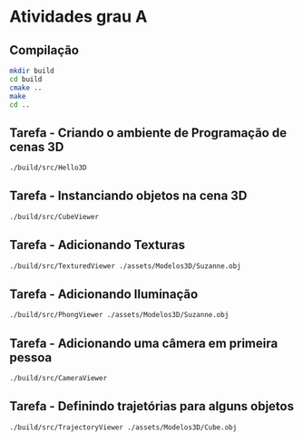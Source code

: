 # Atividades grau A

## Compilação

```bash
mkdir build
cd build
cmake ..
make
cd ..
```

## Tarefa - Criando o ambiente de Programação de cenas 3D

```bash
./build/src/Hello3D
```

## Tarefa - Instanciando objetos na cena 3D

```bash
./build/src/CubeViewer
```

## Tarefa - Adicionando Texturas

```bash
./build/src/TexturedViewer ./assets/Modelos3D/Suzanne.obj
```

## Tarefa - Adicionando Iluminação

```bash
./build/src/PhongViewer ./assets/Modelos3D/Suzanne.obj
```

## Tarefa - Adicionando uma câmera em primeira pessoa

```bash
./build/src/CameraViewer
```

## Tarefa - Definindo trajetórias para alguns objetos

```bash
./build/src/TrajectoryViewer ./assets/Modelos3D/Cube.obj
```

